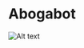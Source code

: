 # Abogabot

![Alt text](https://www.crushpixel.com/big-static11/preview4/humanoid-robot-lawyer-689475.jpg)



